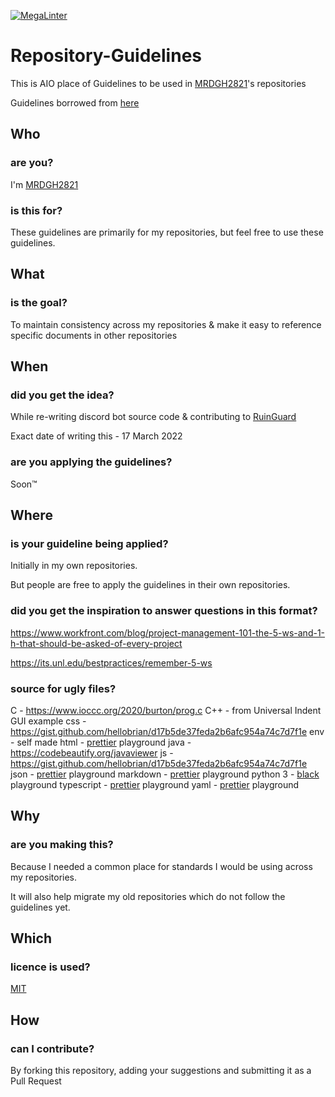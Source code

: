 [![MegaLinter](https://github.com/MRDGH2821/Repository-Guidelines/workflows/MegaLinter/badge.svg?branch=main)](https://github.com/MRDGH2821/Repository-Guidelines/actions?query=workflow%3AMegaLinter+branch%3Amain)

# Repository-Guidelines

This is AIO place of Guidelines to be used in [MRDGH2821](https://github.com/MRDGH2821)'s repositories

Guidelines borrowed from [here](https://awesome-guidelines.com/)

## Who

### are you?

I'm [MRDGH2821](https://bit.ly/mrdgh2821)

### is this for?

These guidelines are primarily for my repositories, but feel free to use these guidelines.

## What

### is the goal?

To maintain consistency across my repositories & make it easy to reference specific documents in other repositories

## When

### did you get the idea?

While re-writing discord bot source code & contributing to [RuinGuard](https://khaenri-ah.github.io/ruinguard-docs/)

Exact date of writing this - 17 March 2022

### are you applying the guidelines?

Soon™️

## Where

### is your guideline being applied?

Initially in my own repositories.

But people are free to apply the guidelines in their own repositories.

### did you get the inspiration to answer questions in this format?

<https://www.workfront.com/blog/project-management-101-the-5-ws-and-1-h-that-should-be-asked-of-every-project>

<https://its.unl.edu/bestpractices/remember-5-ws>

### source for ugly files?

C - https://www.ioccc.org/2020/burton/prog.c
C++ - from Universal Indent GUI example
css - https://gist.github.com/hellobrian/d17b5de37feda2b6afc954a74c7d7f1e
env - self made
html - [prettier](https://prettier.io/playground/#N4Igxg9gdgLgprEAuEAeAhAEQPIGEAqAmgAoCiABABYwC2ANgHwA6UqAEvgLIAy5u3AQQDKQgLxMQUCAFoAVgGdyNQtNx0B8oROZRy5dqQGYdevak6l8AvmwEAlIZfEgArjABm0gBzaWp-fgAkvjcpAycAJ7kMMF0pKgA9EEhYX6m5pbWAHICFs4AJnDyYABOAJYADjBl0BLkkLAIMM6RfBBZMKRQ+L66+glshsZpqABGEPkRJunEDGxwdHQQ5ADuECV0+eioAEJ2DOT4lGWKJ+QcPACs5DsQZXRwJRV0AIbwAHSJs2lmQrh2gWI+Gm-hWZSg+QgK3eAHMXuRROR3C4oGBqtByAAKACU5GA5Dh7wAju8Ki55JRMS8SjCXDQmvJcQBfADcBJexIR5AA2gBdNmEuhcgDUUDgK3ImDecBZP1McMxAHJSnBpYqADTkRUAVQE0gAGobDdJCBqtS83BBFdiBS8lfIEPkzYqKi8YXAAG5lcXWuWJP4AoEg-QBwH4cjyEpgZzUGAVeRIBIJFYp2EQCAwh7SF5QF50CLVMDyd6QGgJHN5gtlIvvBR1YSELK4SWkABipH2-v+YemiXGkx0iQu3AYIHVIAgVRqUHkyFA1JKUOI1IQs5QeZWLwis-HoxKLzAAGs4DAhC96dxwXBkO48w7d-ujyehK6wOCYcgYCUXHBx3AaKMcD5IU+TcDmtJunArbrDQbzVFAH7rpaY4gNQ9AAOrHPA8ivnAQirmU1RejAETIOA8g7iA4IOiUMDEPuMKwTed6-iACgAB5CO+DwAIouBA8DMXQ94gK6JQ0WRaF0ChFTlLA6FlPkMCUMgXgAAzjrJEAOuh+4VGRslFI8HrXuORL8fA9GTmuIAvPI0hikBQEoSUcDmWUrn0W6TFILewmsQ6NBlJ+34BdxcB8QJ16+Sx44wC8owKUpKlIAATHF+73O+uAQDQPkgEUlwoeScD4Ala5+SJHo-oEEJNEIpSVDAAgQkIJEPEJDpMkyQA) playground
java - https://codebeautify.org/javaviewer
js - https://gist.github.com/hellobrian/d17b5de37feda2b6afc954a74c7d7f1e
json - [prettier](https://prettier.io/playground/#N4Igxg9gdgLgprEAuEAeAhAEQPIGEAqAmgAoCiABABYwC2ANgHwA6UqAEvgLIAy5u3AQQDKQgLxMQUCAFoAVgGdyNQtNx0B8oROZRy5dqQGYdevak6l8AvmwEAlIZfEgArjABm0gBzaWp-fgAkvjcpAycAJ7kMMF0pKgA9EEhYX6m5pbWAHICFs4AJnDyYABOAJYADjBl0BLkkLAIMM6RfBBZMKRQ+L66+glshsZpqABGEPkRJunEDGxwdHQQ5ADuECV0+eioAEJ2DOT4lGWKJ+QcPACs5DsQZXRwJRV0AIbwAHSJs2lmQrh2gWI+Gm-hWZSg+QgK3eAHMXuRROR3C4oGBqtByAAKACU5GA5Dh7wAju8Ki55JRMS8SjCXDQmvJcQBfADcBJexIR5AA2gBdNmEuhcgDUUDgK3ImDecBZP1McMxAHJSnBpYqADTkRUAVQE0gAGobDdJCBqtS83BBFdiBS8lfIEPkzYqKi8YXAAG5lcXWuWJP4AoEg-QBwH4cjyEpgZzUGAVeRIBIJFYp2EQCAwh7SF5QF50CLVMDyd6QGgJHN5gtlIvvBR1YSELK4SWkABipH2-v+YemiXGkx0iQu3AYIHVIAgVRqUHkyFA1JKUOI1IQs5QeZWLwis-HoxKLzAAGs4DAhC96dxwXBkO48w7d-ujyehK6wOCYcgYCUXHBx3AaKMcD5IU+TcDmtJunArbrDQbzVFAH7rpaY4gNQ9AAOrHPA8ivnAQirmU1RejAETIOA8g7iA4IOiUMDEPuMKwTed6-iACgAB5CO+DwAIouBA8DMXQ94gK6JQ0WRaF0ChFTlLA6FlPkMCUMgXgAAzjrJEAOuh+4VGRslFI8HrXuORL8fA9GTmuIAvPI0hikBQEoSUcDmWUrn0W6TFILewmsQ6NBlJ+34BdxcB8QJ16+Sx44wC8owKUpKlIAATHF+73O+uAQDQPkgEUlwoeScD4Ala5+SJHo-oEEJNEIpSVDAAgQkIJEPEJDpMkyQA) playground
markdown - [prettier](https://prettier.io/playground/#N4Igxg9gdgLgprEAuEAeAhAEQPIGEAqAmgAoCiABABYwC2ANgHwA6UqAEvgLIAy5u3AQQDKQgLxMQUCAFoAVgGdyNQtNx0B8oROZRy5dqQGYdevak6l8AvmwEAlIZfEgArjABm0gBzaWp-fgAkvjcpAycAJ7kMMF0pKgA9EEhYX6m5pbWAHICFs4AJnDyYABOAJYADjBl0BLkkLAIMM6RfBBZMKRQ+L66+glshsZpqABGEPkRJunEDGxwdHQQ5ADuECV0+eioAEJ2DOT4lGWKJ+QcPACs5DsQZXRwJRV0AIbwAHSJs2lmQrh2gWI+Gm-hWZSg+QgK3eAHMXuRROR3C4oGBqtByAAKACU5GA5Dh7wAju8Ki55JRMS8SjCXDQmvJcQBfADcBJexIR5AA2gBdNmEuhcgDUUDgK3ImDecBZP1McMxAHJSnBpYqADTkRUAVQE0gAGobDdJCBqtS83BBFdiBS8lfIEPkzYqKi8YXAAG5lcXWuWJP4AoEg-QBwH4cjyEpgZzUGAVeRIBIJFYp2EQCAwh7SF5QF50CLVMDyd6QGgJHN5gtlIvvBR1YSELK4SWkABipH2-v+YemiXGkx0iQu3AYIHVIAgVRqUHkyFA1JKUOI1IQs5QeZWLwis-HoxKLzAAGs4DAhC96dxwXBkO48w7d-ujyehK6wOCYcgYCUXHBx3AaKMcD5IU+TcDmtJunArbrDQbzVFAH7rpaY4gNQ9AAOrHPA8ivnAQirmU1RejAETIOA8g7iA4IOiUMDEPuMKwTed6-iACgAB5CO+DwAIouBA8DMXQ94gK6JQ0WRaF0ChFTlLA6FlPkMCUMgXgAAzjrJEAOuh+4VGRslFI8HrXuORL8fA9GTmuIAvPI0hikBQEoSUcDmWUrn0W6TFILewmsQ6NBlJ+34BdxcB8QJ16+Sx44wC8owKUpKlIAATHF+73O+uAQDQPkgEUlwoeScD4Ala5+SJHo-oEEJNEIpSVDAAgQkIJEPEJDpMkyQA) playground
python 3 - [black](https://black.vercel.app/?version=stable&state=_Td6WFoAAATm1rRGAgAhARYAAAB0L-Wj4ARUAmtdAD2IimZxl1N_WlkPinBFoXIfdFTaTVkGVeHShArYj9yPlDvwBA7LhGo8BvRQqDilPtgsfdKl-ha7EFp0Ma6lY_06IceKiVsJ3BpoICJM9wU1VJLD7l3qd5xTmo78LqThf9uibGWcWCD16LBOn0JK8rhhx_Gf2ClySDJtvm7zQJ1Z-Ipmv9D7I_zhjztfi2UTVsJp7917XToHBm2EoNZqyE8homtGskFIiif5EZthHQvvOj8S2gJx8_t_UpWp1ScpIsD_Xq83LX-B956I_EBIeNoGwZZPFC5zAIoMeiaC1jU-sdOHVucLJM_x-jkzMvK8Utdfvp9MMvKyTfb_BZoe0-FAc2ZVlXEpwYgJVAGdCXv3lQT4bpTXyBwDrDVrUeJDivSSwOvT8tlnuMrXoD1Sk2NZB5SHyNmZsfyAEqLALbUnhkX8hbt5U2yNQRDf1LQhuUIOii6k6H9wnDNRnBiQHUfzKfW1CLiThnuVFjlCxQhJ60u67n3EK38XxHkQdOocJXpBNO51E4-f9z2hj0EDTu_ScuqOiC9cI8qJ4grSZIOnnQLv9WPvmCzx5zib3JacesIxMVvZNQiljq_gL7udm1yeXQjENOrBWbfBEkv1P4izWeAysoJgZUhtZFwKFdoCGt2TXe3xQ-wVZFS5KoMPhGFDZGPKzpK15caQOnWobOHLKaL8eFA-qI44qZrMQ7sSLn04bYeenNR2Vxz7hvK0lJhkgKrpVfUnZrtF-e-ubeeUCThWus4jZbKlFBe2Kroz90Elij_UZBMFCcFo0CfIx5mGlrINrTRFyNsHRkoRBLruYzynsdQIZlZ2M2AAAE3z3tcACOrHAAGHBdUIAADeZ5kXscRn-wIAAAAABFla) playground
typescript - [prettier](https://prettier.io/playground/#N4Igxg9gdgLgprEAuEAeAhAEQPIGEAqAmgAoCiABABYwC2ANgHwA6UqAEvgLIAy5u3AQQDKQgLxMQUCAFoAVgGdyNQtNx0B8oROZRy5dqQGYdevak6l8AvmwEAlIZfEgArjABm0gBzaWp-fgAkvjcpAycAJ7kMMF0pKgA9EEhYX6m5pbWAHICFs4AJnDyYABOAJYADjBl0BLkkLAIMM6RfBBZMKRQ+L66+glshsZpqABGEPkRJunEDGxwdHQQ5ADuECV0+eioAEJ2DOT4lGWKJ+QcPACs5DsQZXRwJRV0AIbwAHSJs2lmQrh2gWI+Gm-hWZSg+QgK3eAHMXuRROR3C4oGBqtByAAKACU5GA5Dh7wAju8Ki55JRMS8SjCXDQmvJcQBfADcBJexIR5AA2gBdNmEuhcgDUUDgK3ImDecBZP1McMxAHJSnBpYqADTkRUAVQE0gAGobDdJCBqtS83BBFdiBS8lfIEPkzYqKi8YXAAG5lcXWuWJP4AoEg-QBwH4cjyEpgZzUGAVeRIBIJFYp2EQCAwh7SF5QF50CLVMDyd6QGgJHN5gtlIvvBR1YSELK4SWkABipH2-v+YemiXGkx0iQu3AYIHVIAgVRqUHkyFA1JKUOI1IQs5QeZWLwis-HoxKLzAAGs4DAhC96dxwXBkO48w7d-ujyehK6wOCYcgYCUXHBx3AaKMcD5IU+TcDmtJunArbrDQbzVFAH7rpaY4gNQ9AAOrHPA8ivnAQirmU1RejAETIOA8g7iA4IOiUMDEPuMKwTed6-iACgAB5CO+DwAIouBA8DMXQ94gK6JQ0WRaF0ChFTlLA6FlPkMCUMgXgAAzjrJEAOuh+4VGRslFI8HrXuORL8fA9GTmuIAvPI0hikBQEoSUcDmWUrn0W6TFILewmsQ6NBlJ+34BdxcB8QJ16+Sx44wC8owKUpKlIAATHF+73O+uAQDQPkgEUlwoeScD4Ala5+SJHo-oEEJNEIpSVDAAgQkIJEPEJDpMkyQA) playground
yaml - [prettier](https://prettier.io/playground/#N4Igxg9gdgLgprEAuEAeAhAEQPIGEAqAmgAoCiABABYwC2ANgHwA6UqAEvgLIAy5u3AQQDKQgLxMQUCAFoAVgGdyNQtNx0B8oROZRy5dqQGYdevak6l8AvmwEAlIZfEgArjABm0gBzaWp-fgAkvjcpAycAJ7kMMF0pKgA9EEhYX6m5pbWAHICFs4AJnDyYABOAJYADjBl0BLkkLAIMM6RfBBZMKRQ+L66+glshsZpqABGEPkRJunEDGxwdHQQ5ADuECV0+eioAEJ2DOT4lGWKJ+QcPACs5DsQZXRwJRV0AIbwAHSJs2lmQrh2gWI+Gm-hWZSg+QgK3eAHMXuRROR3C4oGBqtByAAKACU5GA5Dh7wAju8Ki55JRMS8SjCXDQmvJcQBfADcBJexIR5AA2gBdNmEuhcgDUUDgK3ImDecBZP1McMxAHJSnBpYqADTkRUAVQE0gAGobDdJCBqtS83BBFdiBS8lfIEPkzYqKi8YXAAG5lcXWuWJP4AoEg-QBwH4cjyEpgZzUGAVeRIBIJFYp2EQCAwh7SF5QF50CLVMDyd6QGgJHN5gtlIvvBR1YSELK4SWkABipH2-v+YemiXGkx0iQu3AYIHVIAgVRqUHkyFA1JKUOI1IQs5QeZWLwis-HoxKLzAAGs4DAhC96dxwXBkO48w7d-ujyehK6wOCYcgYCUXHBx3AaKMcD5IU+TcDmtJunArbrDQbzVFAH7rpaY4gNQ9AAOrHPA8ivnAQirmU1RejAETIOA8g7iA4IOiUMDEPuMKwTed6-iACgAB5CO+DwAIouBA8DMXQ94gK6JQ0WRaF0ChFTlLA6FlPkMCUMgXgAAzjrJEAOuh+4VGRslFI8HrXuORL8fA9GTmuIAvPI0hikBQEoSUcDmWUrn0W6TFILewmsQ6NBlJ+34BdxcB8QJ16+Sx44wC8owKUpKlIAATHF+73O+uAQDQPkgEUlwoeScD4Ala5+SJHo-oEEJNEIpSVDAAgQkIJEPEJDpMkyQA) playground

## Why

### are you making this?

Because I needed a common place for standards I would be using across my repositories.

It will also help migrate my old repositories which do not follow the guidelines yet.

## Which

### licence is used?

[MIT](./LICENSE)

## How

### can I contribute?

By forking this repository, adding your suggestions and submitting it as a Pull Request
